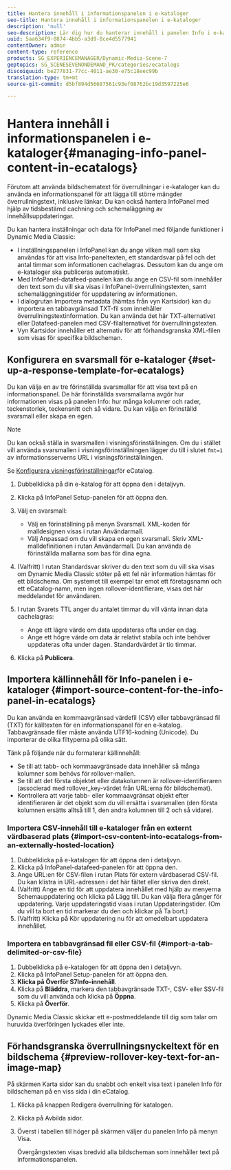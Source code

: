 ```yaml
---
title: Hantera innehåll i informationspanelen i e-kataloger
seo-title: Hantera innehåll i informationspanelen i e-kataloger
description: 'null'
seo-description: Lär dig hur du hanterar innehåll i panelen Info i e-kataloger.
uuid: 5aa634f9-0874-4bb5-a3d9-8ce4d5577941
contentOwner: admin
content-type: reference
products: SG_EXPERIENCEMANAGER/Dynamic-Media-Scene-7
geptopics: SG_SCENESEVENONDEMAND_PK/categories/ecatalogs
discoiquuid: be277831-77cc-4011-ae30-e75c18eec99b
translation-type: tm+mt
source-git-commit: d5bf894d56687561c93ef08762bc19d3597225e6

---
```



# Hantera innehåll i informationspanelen i e-kataloger{#managing-info-panel-content-in-ecatalogs}

Förutom att använda bildschematext för överrullningar i e-kataloger kan du använda en informationspanel för att lägga till större mängder överrullningstext, inklusive länkar. Du kan också hantera InfoPanel med hjälp av tidsbestämd cachning och schemaläggning av innehållsuppdateringar.

Du kan hantera inställningar och data för InfoPanel med följande funktioner i Dynamic Media Classic:

* I inställningspanelen i InfoPanel kan du ange vilken mall som ska användas för att visa Info-paneltexten, ett standardsvar på fel och det antal timmar som informationen cachelagras. Dessutom kan du ange om e-kataloger ska publiceras automatiskt.
* Med InfoPanel-datafeed-panelen kan du ange en CSV-fil som innehåller den text som du vill ska visas i InfoPanel-överrullningstexten, samt schemaläggningstider för uppdatering av informationen.
* I dialogrutan Importera metadata (hämtas från vyn Kartsidor) kan du importera en tabbavgränsad TXT-fil som innehåller överrullningstextinformation. Du kan använda det här TXT-alternativet eller Datafeed-panelen med CSV-filalternativet för överrullningstexten.
* Vyn Kartsidor innehåller ett alternativ för att förhandsgranska XML-filen som visas för specifika bildscheman.

## Konfigurera en svarsmall för e-kataloger {#set-up-a-response-template-for-ecatalogs}

Du kan välja en av tre förinställda svarsmallar för att visa text på en informationspanel. De här förinställda svarsmallarna avgör hur informationen visas på panelen Info: hur många kolumner och rader, teckenstorlek, teckensnitt och så vidare. Du kan välja en förinställd svarsmall eller skapa en egen.

>[!NOTE]
>
>Du kan också ställa in svarsmallen i visningsförinställningen. Om du i stället vill använda svarsmallen i visningsförinställningen lägger du till i slutet `fmt=1` av informationsserverns URL i visningsförinställningen.
>
>Se [Konfigurera visningsförinställningar](setting-ecatalog-viewer-presets.md#setting_up_ecatalog_viewer_presets)för eCatalog.

1. Dubbelklicka på din e-katalog för att öppna den i detaljvyn.
1. Klicka på InfoPanel Setup-panelen för att öppna den.
1. Välj en svarsmall:

   * Välj en förinställning på menyn Svarsmall. XML-koden för malldesignen visas i rutan Användarmall.
   * Välj Anpassad om du vill skapa en egen svarsmall. Skriv XML-malldefinitionen i rutan Användarmall. Du kan använda de förinställda mallarna som bas för dina egna.

1. (Valfritt) I rutan Standardsvar skriver du den text som du vill ska visas om Dynamic Media Classic stöter på ett fel när information hämtas för ett bildschema. Om systemet till exempel tar emot ett företagsnamn och ett eCatalog-namn, men ingen rollover-identifierare, visas det här meddelandet för användaren.
1. I rutan Svarets TTL anger du antalet timmar du vill vänta innan data cachelagras:

   * Ange ett lägre värde om data uppdateras ofta under en dag.
   * Ange ett högre värde om data är relativt stabila och inte behöver uppdateras ofta under dagen. Standardvärdet är tio timmar.

1. Klicka på **Publicera**.

## Importera källinnehåll för Info-panelen i e-kataloger {#import-source-content-for-the-info-panel-in-ecatalogs}

Du kan använda en kommaavgränsad värdefil (CSV) eller tabbavgränsad fil (TXT) för källtexten för en informationspanel för en e-katalog. Tabbavgränsade filer måste använda UTF16-kodning (Unicode). Du importerar de olika filtyperna på olika sätt.

Tänk på följande när du formaterar källinnehåll:

* Se till att tabb- och kommaavgränsade data innehåller så många kolumner som behövs för rollover-mallen.
* Se till att det första objektet eller datakolumnen är rollover-identifieraren (associerad med rollover_key-värdet från URL:erna för bildschemat).
* Kontrollera att varje tabb- eller kommaavgränsat objekt efter identifieraren är det objekt som du vill ersätta i svarsmallen (den första kolumnen ersätts alltså till $1$, den andra kolumnen till $2$ och så vidare).

### Importera CSV-innehåll till e-kataloger från en externt värdbaserad plats {#import-csv-content-into-ecatalogs-from-an-externally-hosted-location}

1. Dubbelklicka på e-katalogen för att öppna den i detaljvyn.
1. Klicka på InfoPanel-datafeed-panelen för att öppna den.
1. Ange URL:en för CSV-filen i rutan Plats för extern värdbaserad CSV-fil. Du kan klistra in URL-adressen i det här fältet eller skriva den direkt.
1. (Valfritt) Ange en tid för att uppdatera innehållet med hjälp av menyerna Schemauppdatering och klicka på Lägg till. Du kan välja flera gånger för uppdatering. Varje uppdateringstid visas i rutan Uppdateringstider. (Om du vill ta bort en tid markerar du den och klickar på Ta bort.)
1. (Valfritt) Klicka på Kör uppdatering nu för att omedelbart uppdatera innehållet.

### Importera en tabbavgränsad fil eller CSV-fil {#import-a-tab-delimited-or-csv-file}

<!-- 

Comment Type: remark
Last Modified By: unknown unknown 
Last Modified Date: 

<p>SR changed this section 10/23/2012</p>

 -->

1. Dubbelklicka på e-katalogen för att öppna den i detaljvyn.
1. Klicka på InfoPanel Setup-panelen för att öppna den.
1. **Klicka på Överför S7Info-innehåll**.
1. Klicka på **Bläddra**, markera den tabbavgränsade TXT-, CSV- eller SSV-fil som du vill använda och klicka på **Öppna**.
1. Klicka på **Överför**.

Dynamic Media Classic skickar ett e-postmeddelande till dig som talar om huruvida överföringen lyckades eller inte.

## Förhandsgranska överrullningsnyckeltext för en bildschema {#preview-rollover-key-text-for-an-image-map}

På skärmen Karta sidor kan du snabbt och enkelt visa text i panelen Info för bildscheman på en viss sida i din eCatalog.

1. Klicka på knappen Redigera överrullning för katalogen.
1. Klicka på Avbilda sidor.
1. Överst i tabellen till höger på skärmen väljer du panelen Info på menyn Visa.

   Övergångstexten visas bredvid alla bildscheman som innehåller text på informationspanelen.

